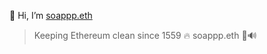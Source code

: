 👋 Hi, I’m [soappp.eth](https://twitter.com/soapppdoteth)

> Keeping Ethereum clean since 1559 🔥  soappp.eth 🦇🔊
